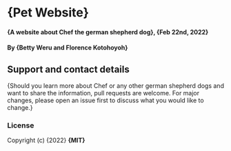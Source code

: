 # {Pet Website}
#### {A website about Chef the german shepherd dog}, {Feb 22nd, 2022}
#### By **{Betty Weru and Florence Kotohoyoh}**
<!-- ## Description
{This is a detailed description of your application, including its purpose and usage.  Give as much detail as needed to explain what the application does, and any other information you want users or other developers to have. }
## Setup/Installation Requirements
* This is a great place
* to list setup instructions
* in a simple
* easy-to-understand
* format
{Leave nothing to chance! You want it to be easy for potential users, employers and collaborators to run your app. Do I need to run a server? Do I need to install any dependencies? How should I set up my databases? Is there other code this app depends on?}
## Known Bugs
{Are there issues that have not yet been resolved that you want to let users know you know? Outline any issues that would impact use of your application. Share any workarounds that are in place. }
## Technologies Used
{Tell me about the languages and tools you used to create this app. Assume that I know you probably used HTML and CSS. If you did something really cool using only HTML, point that out.} -->
## Support and contact details
{Should you learn more about Chef or any other german shepherd dogs and want to share the information, pull requests are welcome.
For major changes, please open an issue first to discuss what you would like to change.}
### License
<!-- *{Determine the license under which this application can be used.  See below for more details on licensing.}* -->
Copyright (c) {2022} **{MIT}**
